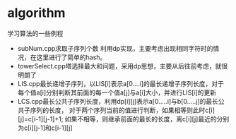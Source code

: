 algorithm
=========
学习算法的一些例程

- subNum.cpp求取子序列个数
利用dp实现，主要考虑出现相同字符时的情况，在这里进行了简单的hash。
- towerSelect.cpp塔选择最大和问题，采用dp思想，主要从后往前考虑，就很明朗了
- LIS.cpp最长递增子序列，以LIS[i]表示a[0....i]的最长递增子序列长度，对于
每个值a[i]分别判断其前面的每一个值a[j]与a[i]大小，并进行LIS[i]的更新
- LCS.cpp最长公共子序列长度，利用dp[i][j]表示a[0.....i]与b[0.....j]的最长公共子序列的长度，
对于两个序列当前的值进行判断，如果相等则此时c[i][j]=c[i-1][j-1]+1;
如果不相等，则继承前面的最长的长度，离c[i][j]最近的分别为c[i][j-1]和c[i-1][j]
